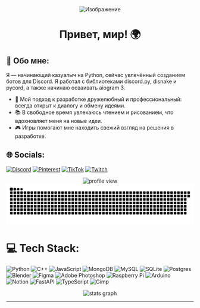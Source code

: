 <div align="center">
    <img src="https://i.pinimg.com/originals/9a/83/44/9a8344140c05facda40283696001390b.gif" alt="Изображение" width="600" />
</div>

<div align="center">
    <h1>Привет, мир! 🌍 </h1>
</div>

## 💫 Обо мне:
Я — начинающий казуалыч на Python, сейчас увлечённый созданием ботов для Discord. Я работал с библиотеками discord.py, disnake и pycord, а также начинаю осваивать aiogram 3.

- 🔭 Мой подход к разработке дружелюбный и профессиональный: всегда открыт к диалогу и обмену идеями.
- 📚 В свободное время увлекаюсь чтением и рисованием, что вдохновляет меня на новые идеи.
- 🎮 Игры помогают мне находить свежий взгляд на решения в разработке.


## 🌐 Socials:
[![Discord](https://img.shields.io/badge/Discord-%237289DA.svg?logo=discord&logoColor=white)](https://discord.gg/https://discord.gg/CUBuyEjtxd) [![Pinterest](https://img.shields.io/badge/Pinterest-%23E60023.svg?logo=Pinterest&logoColor=white)](https://pinterest.com/erzihq) [![TikTok](https://img.shields.io/badge/TikTok-%23000000.svg?logo=TikTok&logoColor=white)](https://tiktok.com/@les.n1k) [![Twitch](https://img.shields.io/badge/Twitch-%239146FF.svg?logo=Twitch&logoColor=white)](https://twitch.tv/Erzi4) 

<div align="center">
  <img src="https://visitcount.itsvg.in/api?id=Erzih&icon=5&color=2)](https://visitcount.itsvg.in" alt="profile view"  />
  <img src="assets/github-user-contribution.svg" alt="profile view"  />
</div>

# 💻 Tech Stack:
![Python](https://img.shields.io/badge/python-3670A0?style=for-the-badge&logo=python&logoColor=ffdd54) ![C++](https://img.shields.io/badge/c++-%2300599C.svg?style=for-the-badge&logo=c%2B%2B&logoColor=white) ![JavaScript](https://img.shields.io/badge/javascript-%23323330.svg?style=for-the-badge&logo=javascript&logoColor=%23F7DF1E) ![MongoDB](https://img.shields.io/badge/MongoDB-%234ea94b.svg?style=for-the-badge&logo=mongodb&logoColor=white) ![MySQL](https://img.shields.io/badge/mysql-4479A1.svg?style=for-the-badge&logo=mysql&logoColor=white) ![SQLite](https://img.shields.io/badge/sqlite-%2307405e.svg?style=for-the-badge&logo=sqlite&logoColor=white) ![Postgres](https://img.shields.io/badge/postgres-%23316192.svg?style=for-the-badge&logo=postgresql&logoColor=white) ![Blender](https://img.shields.io/badge/blender-%23F5792A.svg?style=for-the-badge&logo=blender&logoColor=white) ![Figma](https://img.shields.io/badge/figma-%23F24E1E.svg?style=for-the-badge&logo=figma&logoColor=white) ![Adobe Photoshop](https://img.shields.io/badge/adobe%20photoshop-%2331A8FF.svg?style=for-the-badge&logo=adobe%20photoshop&logoColor=white) ![Raspberry Pi](https://img.shields.io/badge/-RaspberryPi-C51A4A?style=for-the-badge&logo=Raspberry-Pi) ![Arduino](https://img.shields.io/badge/-Arduino-00979D?style=for-the-badge&logo=Arduino&logoColor=white) ![Notion](https://img.shields.io/badge/Notion-%23000000.svg?style=for-the-badge&logo=notion&logoColor=white) ![FastAPI](https://img.shields.io/badge/FastAPI-005571?style=for-the-badge&logo=fastapi) ![TypeScript](https://img.shields.io/badge/typescript-%23007ACC.svg?style=for-the-badge&logo=typescript&logoColor=white) ![Gimp](https://img.shields.io/badge/Gimp-657D8B?style=for-the-badge&logo=gimp&logoColor=FFFFFF)

<div align="center">
  <img src="https://github-readme-streak-stats.herokuapp.com/?user=Erzih&theme=shadow_blue&hide_border=false" height="350" alt="stats graph"  />
</div>

---

<!-- Proudly created with GPRM ( https://gprm.itsvg.in ) -->
